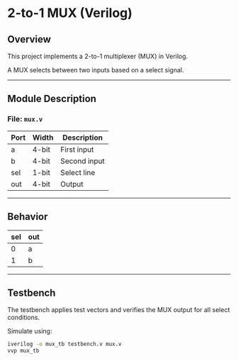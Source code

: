 # 2-to-1 MUX (Verilog)

## Overview

This project implements a 2-to-1 multiplexer (MUX) in Verilog.

A MUX selects between two inputs based on a select signal.

---

## Module Description

### File: `mux.v`

| Port | Width | Description  |
| ---- | ----- | ------------ |
| a    | 4-bit | First input  |
| b    | 4-bit | Second input |
| sel  | 1-bit | Select line  |
| out  | 4-bit | Output       |

---

## Behavior

| sel | out |
| --- | --- |
| 0   | a   |
| 1   | b   |

---

## Testbench

The testbench applies test vectors and verifies the MUX output for all select conditions.

Simulate using:

```bash
iverilog -o mux_tb testbench.v mux.v
vvp mux_tb
```
